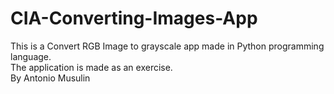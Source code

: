 # CIA-Converting-Images-App

This is a Convert RGB Image to grayscale app made in Python programming language.  
The application is made as an exercise.  
By Antonio Musulin  
